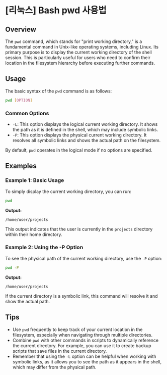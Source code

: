# [리눅스] Bash pwd 사용법

## Overview
The `pwd` command, which stands for "print working directory," is a fundamental command in Unix-like operating systems, including Linux. Its primary purpose is to display the current working directory of the shell session. This is particularly useful for users who need to confirm their location in the filesystem hierarchy before executing further commands.

## Usage
The basic syntax of the `pwd` command is as follows:

```bash
pwd [OPTION]
```

### Common Options
- `-L`: This option displays the logical current working directory. It shows the path as it is defined in the shell, which may include symbolic links.
- `-P`: This option displays the physical current working directory. It resolves all symbolic links and shows the actual path on the filesystem.

By default, `pwd` operates in the logical mode if no options are specified.

## Examples

### Example 1: Basic Usage
To simply display the current working directory, you can run:

```bash
pwd
```

**Output:**
```
/home/user/projects
```

This output indicates that the user is currently in the `projects` directory within their home directory.

### Example 2: Using the -P Option
To see the physical path of the current working directory, use the `-P` option:

```bash
pwd -P
```

**Output:**
```
/home/user/projects
```

If the current directory is a symbolic link, this command will resolve it and show the actual path.

## Tips
- Use `pwd` frequently to keep track of your current location in the filesystem, especially when navigating through multiple directories.
- Combine `pwd` with other commands in scripts to dynamically reference the current directory. For example, you can use it to create backup scripts that save files in the current directory.
- Remember that using the `-L` option can be helpful when working with symbolic links, as it allows you to see the path as it appears in the shell, which may differ from the physical path.